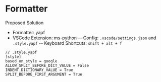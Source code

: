 # Formatter

Proposed Solution

- Formatter: yapf
- VSCode Extension: ms-python
-- Config: `.vscode/settings.json` and `.style.yapf`
-- Keyboard Shortcuts: `shift + alt + f`

```
// .style.yapf
[style]
based_on_style = google
ALLOW_SPLIT_BEFORE_DICT_VALUE = False
INDENT_DICTIONARY_VALUE = True
SPLIT_BEFORE_FIRST_ARGUMENT = True
```
